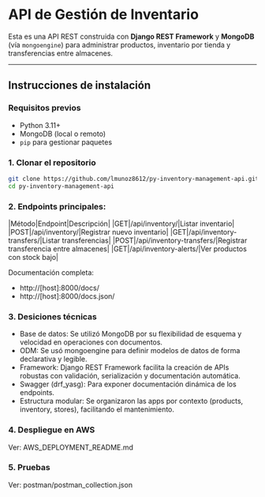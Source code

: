 # API de Gestión de Inventario

Esta es una API REST construida con **Django REST Framework** y **MongoDB** (vía `mongoengine`) para administrar productos, inventario por tienda y transferencias entre almacenes.

---

## Instrucciones de instalación

### Requisitos previos

- Python 3.11+
- MongoDB (local o remoto)
- `pip` para gestionar paquetes

### 1. Clonar el repositorio

```bash
git clone https://github.com/lmunoz8612/py-inventory-management-api.git
cd py-inventory-management-api
```

### 2. Endpoints principales:
|Método|Endpoint|Descripción|
|GET|/api/inventory/|Listar inventario|
|POST|/api/inventory/|Registrar nuevo inventario|
|GET|/api/inventory-transfers/|Listar transferencias|
|POST|/api/inventory-transfers/|Registrar transferencia entre almacenes|
|GET|/api/inventory-alerts/|Ver productos con stock bajo|

Documentación completa:
- http://[host]:8000/docs/
- http://[host]:8000/docs.json/

### 3. Desiciones técnicas
- Base de datos: Se utilizó MongoDB por su flexibilidad de esquema y velocidad en operaciones con documentos.
- ODM: Se usó mongoengine para definir modelos de datos de forma declarativa y legible.
- Framework: Django REST Framework facilita la creación de APIs robustas con validación, serialización y documentación automática.
- Swagger (drf_yasg): Para exponer documentación dinámica de los endpoints.
- Estructura modular: Se organizaron las apps por contexto (products, inventory, stores), facilitando el mantenimiento.

### 4. Despliegue en AWS
Ver: AWS_DEPLOYMENT_README.md

### 5. Pruebas
Ver: postman/postman_collection.json
